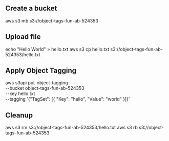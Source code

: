 ## Create a bucket

aws s3 mb s3://object-tags-fun-ab-524353

## Upload file

echo "Hello World" > hello.txt
aws s3 cp hello.txt s3://object-tags-fun-ab-524353/hello.txt

## Apply Object Tagging

aws s3api put-object-tagging \
    --bucket object-tags-fun-ab-524353 \
    --key hello.txt \
    --tagging '{"TagSet": [{ "Key": "hello", "Value": "world" }]}'


##  Cleanup

aws s3 rm s3://object-tags-fun-ab-524353/hello.txt
aws s3 rb s3://object-tags-fun-ab-524353